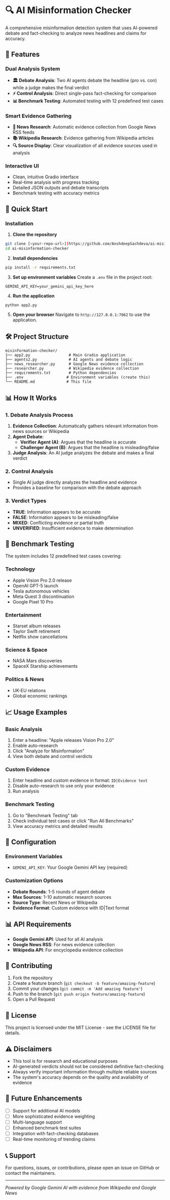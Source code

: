 # 🔍 AI Misinformation Checker

A comprehensive misinformation detection system that uses AI-powered debate and fact-checking to analyze news headlines and claims for accuracy.

## 🌟 Features

### Dual Analysis System
- **🏛️ Debate Analysis**: Two AI agents debate the headline (pro vs. con) while a judge makes the final verdict
- **⚡ Control Analysis**: Direct single-pass fact-checking for comparison
- **📊 Benchmark Testing**: Automated testing with 12 predefined test cases

### Smart Evidence Gathering
- **📰 News Research**: Automatic evidence collection from Google News RSS feeds
- **📚 Wikipedia Research**: Evidence gathering from Wikipedia articles
- **🔍 Source Display**: Clear visualization of all evidence sources used in analysis

### Interactive UI
- Clean, intuitive Gradio interface
- Real-time analysis with progress tracking
- Detailed JSON outputs and debate transcripts
- Benchmark testing with accuracy metrics

## 🚀 Quick Start

### Installation

1. **Clone the repository**
```bash
git clone [<your-repo-url>](https://github.com/AnshdeepSachdeva/ai-misinformation-checker.git)
cd ai-misinformation-checker
```

2. **Install dependencies**
```bash
pip install -r requirements.txt
```

3. **Set up environment variables**
Create a `.env` file in the project root:
```env
GEMINI_API_KEY=your_gemini_api_key_here
```

4. **Run the application**
```bash
python app2.py
```

5. **Open your browser**
Navigate to `http://127.0.0.1:7862` to use the application.

## 🛠️ Project Structure

```
misinformation-checker/
├── app2.py                 # Main Gradio application
├── agents2.py              # AI agents and debate logic
├── news_researcher.py      # Google News evidence collection
├── researcher.py           # Wikipedia evidence collection
├── requirements.txt        # Python dependencies
├── .env                   # Environment variables (create this)
└── README.md              # This file
```

## 📊 How It Works

### 1. Debate Analysis Process
1. **Evidence Collection**: Automatically gathers relevant information from news sources or Wikipedia
2. **Agent Debate**: 
   - **Verifier Agent (A)**: Argues that the headline is accurate
   - **Challenger Agent (B)**: Argues that the headline is misleading/false
3. **Judge Analysis**: An AI judge analyzes the debate and makes a final verdict

### 2. Control Analysis
- Single AI judge directly analyzes the headline and evidence
- Provides a baseline for comparison with the debate approach

### 3. Verdict Types
- **TRUE**: Information appears to be accurate
- **FALSE**: Information appears to be misleading/false  
- **MIXED**: Conflicting evidence or partial truth
- **UNVERIFIED**: Insufficient evidence to make determination

## 🧪 Benchmark Testing

The system includes 12 predefined test cases covering:

### Technology
- Apple Vision Pro 2.0 release
- OpenAI GPT-5 launch
- Tesla autonomous vehicles
- Meta Quest 3 discontinuation
- Google Pixel 10 Pro

### Entertainment  
- Starset album releases
- Taylor Swift retirement
- Netflix show cancellations

### Science & Space
- NASA Mars discoveries
- SpaceX Starship achievements

### Politics & News
- UK-EU relations
- Global economic rankings

## 📈 Usage Examples

### Basic Analysis
1. Enter a headline: "Apple releases Vision Pro 2.0"
2. Enable auto-research 
3. Click "Analyze for Misinformation"
4. View both debate and control verdicts

### Custom Evidence
1. Enter headline and custom evidence in format: `ID|Evidence text`
2. Disable auto-research to use only your evidence
3. Run analysis

### Benchmark Testing
1. Go to "Benchmark Testing" tab
2. Check individual test cases or click "Run All Benchmarks"
3. View accuracy metrics and detailed results

## 🔧 Configuration

### Environment Variables
- `GEMINI_API_KEY`: Your Google Gemini API key (required)

### Customization Options
- **Debate Rounds**: 1-5 rounds of agent debate
- **Max Sources**: 1-10 automatic research sources
- **Source Type**: Recent News or Wikipedia
- **Evidence Format**: Custom evidence with ID|Text format

## 📊 API Requirements

- **Google Gemini API**: Used for all AI analysis
- **Google News RSS**: For news evidence collection
- **Wikipedia API**: For encyclopedia evidence collection

## 🤝 Contributing

1. Fork the repository
2. Create a feature branch (`git checkout -b feature/amazing-feature`)
3. Commit your changes (`git commit -m 'Add amazing feature'`)
4. Push to the branch (`git push origin feature/amazing-feature`)
5. Open a Pull Request

## 📝 License

This project is licensed under the MIT License - see the LICENSE file for details.

## ⚠️ Disclaimers

- This tool is for research and educational purposes
- AI-generated verdicts should not be considered definitive fact-checking
- Always verify important information through multiple reliable sources
- The system's accuracy depends on the quality and availability of evidence

## 🔮 Future Enhancements

- [ ] Support for additional AI models
- [ ] More sophisticated evidence weighting
- [ ] Multi-language support
- [ ] Enhanced benchmark test suites
- [ ] Integration with fact-checking databases
- [ ] Real-time monitoring of trending claims

## 📞 Support

For questions, issues, or contributions, please open an issue on GitHub or contact the maintainers.

---

*Powered by Google Gemini AI with evidence from Wikipedia and Google News*

